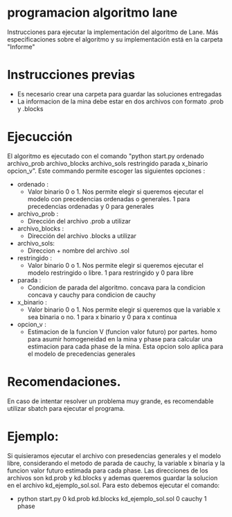 # programacion algoritmo lane
Instrucciones para ejecutar la implementación del algoritmo de Lane. Más especificaciones sobre el algoritmo y su implementación está en la carpeta "Informe"

# Instrucciones previas
- Es necesario crear una carpeta para guardar las soluciones entregadas
- La informacion de la mina debe estar en dos archivos con formato .prob y .blocks

# Ejecucción
El algoritmo es ejecutado con el comando "python start.py ordenado archivo_prob archivo_blocks archivo_sols restringido parada x_binario opcion_v". Este commando permite escoger las siguientes opciones :
- ordenado :
    - Valor binario 0 o 1. Nos permite elegir si queremos ejecutar el modelo con precedencias ordenadas o generales. 1 para precedencias ordenadas y 0 para generales 
- archivo_prob :
    - Dirección del archivo .prob a utilizar    
- archivo_blocks :
    - Dirección del archivo .blocks a utilizar
- archivo_sols:
    - Direccion + nombre del archivo .sol         
- restringido :
    - Valor binario 0 o 1. Nos permite elegir si queremos ejecutar el modelo restringido o libre. 1 para restringido y 0 para libre     
- parada :
    - Condicion de parada del algoritmo. concava para la condicion concava y cauchy para condicion de cauchy 
- x_binario :
    - Valor binario 0 o 1. Nos permite elegir si queremos que la variable x sea binaria o no. 1 para x binario y 0 para x continua
- opcion_v :
    - Estimacion de la funcion V (funcion valor futuro) por partes. homo para asumir homogeneidad en la mina y phase para calcular una estimacion para cada phase de la mina. Esta opcion solo aplica para el modelo de precedencias 
      generales    

# Recomendaciones.
En caso de intentar resolver un problema muy grande, es recomendable utilizar sbatch para ejecutar el programa.

# Ejemplo:
Si quisieramos ejecutar el archivo con presedencias generales y el modelo libre, considerando el metodo de parada de cauchy, la variable x binaria y la funcion valor futuro estimada para cada phase. Las direcciones de los archivos son kd.prob y kd.blocks y ademas
queremos guardar la solucion en el archivo kd_ejemplo_sol.sol. Para esto debemos ejecutar el comando:

  - python start.py 0 kd.prob kd.blocks kd_ejemplo_sol.sol 0 cauchy 1 phase